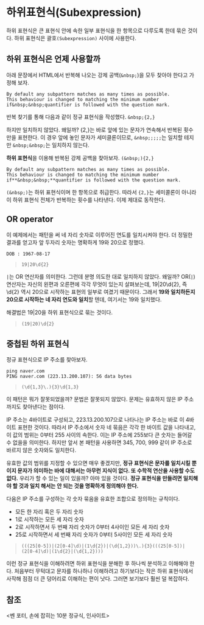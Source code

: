 # 하위표현식(Subexpression)

하위 표현식은 큰 표현식 안에 속한 일부 표현식을 한 항목으로 다루도록 한데 묶은 것이다. 하위 표현식은 괄호`(Subexpression)` 사이에 사용한다.

## 하위 표현식은 언제 사용할까

아래 문장에서 HTML에서 반복해 나오는 강제 공백(`&nbsp;`)을 모두 찾아야 한다고 가정해 보자.

```
By default any subpattern matches as many times as possible.
This behaviour is changed to matching the minimum number 
if&nbsp;&nbsp;quantifier is followed with the question mark.
```

반복 찾기를 통해 다음과 같이 정규 표현식을 작성했다. `&nbsp;{2,}` 

하지만 일치하지 않았다. 왜일까? {2,}는 바로 앞에 있는 문자가 연속해서 반복된 횟수만을 표현한다. 이 경우 앞에 놓인 문자가 세미클론이므로, `&nbsp;;;;;`는 일치할 테지만 `&nbsp;&nbsp;`는 일치하지 않는다.

**하위 표현식**을 이용해 반복된 강제 공백을 찾아보자. `(&nbsp;){2,}`

```
By default any subpattern matches as many times as possible.
This behaviour is changed to matching the minimum number 
if**&nbsp;&nbsp;**quantifier is followed with the question mark.
```

`(&nbsp;)`는 하위 표현식이며 한 항목으로 취급한다. 따라서 `{2,}`는 세미콜론이 아니라 이 하위 표현식 전체가 반복하는 횟수를 나타낸다. 이제 제대로 동작한다.

## OR operator

이 예제에서는 패턴을 써 네 자리 숫자로 이루어진 연도를 일치시켜야 한다. 더 정밀한 결과를 얻고자 앞 두자리 숫자는 명확하게 19와 20으로 정했다.

```
DOB : 1967-08-17
```

> `19|20\d{2}`
> 

 `|`는 OR 연산자를 의미한다. 그런데 분명 의도한 대로 일치하지 않았다. 왜일까? OR(`|`) 연산자는 자신의 왼편과 오른편에 각각 무엇이 있는지 살펴보는데, 19|20\d{2}, 즉 \d{2} 역시 20으로 시작하는 표현의 일부로 여겼기 때문이다. 그래서 **19와 일치하든지 20으로 시작하는 네 자리 연도와 일치**할 텐데, 여기서는 19와 일치했다.

해결법은 19|20을 하위 표현식으로 묶는 것이다.

> `(19|20)\d{2}`
> 

## 중첩된 하위 표현식

정규 표현식으로 IP 주소를 찾아보자.

```
ping naver.com
PING naver.com (223.13.200.107): 56 data bytes
```

> `(\d{1,3}\.){3}\d{1,3}`
> 

이 패턴은 뭐가 잘못되었을까? 문법은 잘못되지 않았다. 문제는 유효하지 않은 IP 주소까지도 찾아낸다는 점이다.

IP 주소는 4바이트로 구성되고, 223.13.200.107으로 나타나는 IP 주소는 바로 이 4바이트 표현한 것이다. 따라서 IP 주소에서 숫자 네 묶음은 각각 한 바이트 값을 나타내고, 이 값의 범위는 0부터 255 사이의 속한다. 이는 IP 주소에 255보다 큰 숫자는 들어갈 수 없을을 의미한다. 하지만 앞서 본 패턴을 사용하면 345, 700, 999 같이 IP 주소로 바르지 않은 숫자와도 일치한다.

유효한 값의 범위를 지정할 수 있으면 매우 좋겠지만, **정규 표현식은 문자를 일치시킬 뿐이지 문자가 의미하는 바에 대해서는 아무런 지식이 없다. 또 수학적 연산을 사용할 수도 없다.** 우리가 할 수 있는 일이 있을까? 아마 있을 것이다. **정규 표현식을 만들려면 일치해야 할 것과 일치 해서는 안 되는 것을 명확하게 정의해야 한다.**

다음은 IP 주소를 구성하는 각 숫자 묶음을 유효한 조합으로 정의하는 규칙이다.

- 모든 한 자리 혹은 두 자리 숫자
- 1로 시작하는 모든 세 자리 숫자
- 2로 시작하면서 두 번째 자리 숫자가 0부터 4사이인 모든 세 자리 숫자
- 25로 시작하면서 세 번째 자리 숫자가 0부터 5사이인 모든 세 자리 숫자

> `(((25[0-5])|(2[0-4]\d)|(1\d{2})|(\d{1,2}))\.){3}(((25[0-5])|(2[0-4]\d)|(1\d{2}|(\d{1,2})))`
> 

이런 정규 표현식을 이해하려면 하위 표현식을 분해한 후 하나씩 분석하고 이해해야 한다. 처음부터 무턱대고 문자를 하나하나 이해하려고 하기보다는 작은 하위 표현식에서 사작해 점점 더 큰 덩어리로 이해하는 편이 낫다. 그러면 보기보다 훨씬 덜 복잡하다.

## 참조

<벤 포터, 손에 잡히는 10분 정규식, 인사이트>
